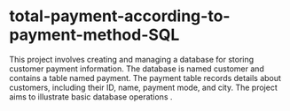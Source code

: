 # total-payment-according-to-payment-method-SQL
This project involves creating and managing a database for storing customer payment information. The database is named customer and contains a table named payment. The payment table records details about customers, including their ID, name, payment mode, and city. The project aims to illustrate basic database operations .
<br>

